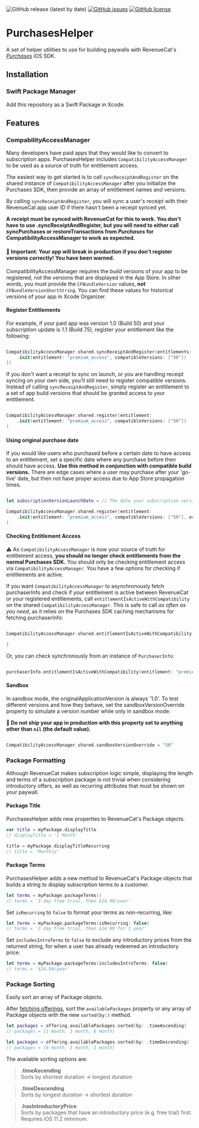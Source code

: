 ![GitHub release (latest by date)](https://img.shields.io/github/v/release/codykerns/PurchasesHelper?color=orange&label=SPM&logo=swift&logoColor=white)
[![GitHub issues](https://img.shields.io/github/issues/codykerns/PurchasesHelper)](https://github.com/codykerns/PurchasesHelper/issues)
[![GitHub license](https://img.shields.io/github/license/codykerns/PurchasesHelper)](https://github.com/codykerns/PurchasesHelper/blob/master/LICENSE)

# PurchasesHelper

A set of helper utilities to use for building paywalls with RevenueCat's [*Purchases*](https://github.com/RevenueCat/purchases-ios) iOS SDK.

## Installation

### Swift Package Manager

Add this repository as a Swift Package in Xcode.

## Features

### CompabilityAccessManager

Many developers have paid apps that they would like to convert to subscription apps. PurchasesHelper includes `CompatibilityAccessManager` to be used as a source of truth for entitlement access. 

The easiest way to get started is to call `syncReceiptAndRegister` on the shared instance of `CompatibilityAccessManager` after you initialize the Purchases SDK, then provide an array of entitlement names and versions. 

By calling `syncReceiptAndRegister`, you will sync a user's receipt with their RevenueCat app user ID if there hasn't been a receipt synced yet.

**A receipt must be synced with RevenueCat for this to work. You don't have to use .syncReceiptAndRegister, but you will need to either call syncPurchases or restoreTransactions from *Purchases* for CompatibilityAccessManager to work as expected.**

#### **🚨 Important: Your app will break in production if you don't register versions correctly! You have been warned.**
CompatibilityAccessManager requires the *build* versions of your app to be registered, not the versions that are displayed in the App Store. In other words, you must provide the `CFBundleVersion` values, **not** `CFBundleVersionShortString`. You can find these values for historical versions of your app in Xcode Organizer.

#### Register Entitlements
For example, if your paid app was version 1.0 (Build 50) and your subscription update is 1.1 (Build 75), register your entitlement like the following:

```swift

CompatibilityAccessManager.shared.syncReceiptAndRegister(entitlements: [
    .init(entitlement: "premium_access", compatibleVersions: ["50"])
])

```

If you don't want a receipt to sync on launch, or you are handling receipt syncing on your own side, you'll still need to register compatible versions. Instead of calling `syncReceiptAndRegister`, simply register an entitlement to a set of app build versions that should be granted access to your entitlement.

```swift

CompatibilityAccessManager.shared.register(entitlement:
    .init(entitlement: "premium_access", compatibleVersions: ["50"])
)

```

#### Using original purchase date
If you would like users who purchased before a certain date to have access to an entitlement, set a specific date where any purchase before then should have access. **Use this method in conjunction with compatible build versions.** There are edge cases where a user may purchase after your 'go-live' date, but then not have proper access due to App Store propagation times.

```swift

let subscriptionVersionLaunchDate = // The date your subscription version will go live

CompatibilityAccessManager.shared.register(entitlement:
    .init(entitlement: "premium_access", compatibleVersions: ["50"], orPurchasedBeforeDate: subscriptionVersionLaunchDate)
)

```

#### Checking Entitlement Access

⚠️ As `CompatibilityAccessManager` is now your source of truth for entitlement access, **you should no longer check entitlements from the normal Purchases SDK.** You should only be checking entitlement access via `CompatibilityAccessManager`. You have a few options for checking if entitlements are active.

If you want `CompatibilityAccessManager` to asynchronously fetch purchaserInfo and check if your entitlement is active between RevenueCat or your registered entitlements, call `entitlementIsActiveWithCompatibility`  on the shared `CompatibilityAccessManager`. This is safe to call *as often as you need*, as it relies on the Purchases SDK caching mechanisms for fetching purchaserInfo:

```swift

CompatibilityAccessManager.shared.entitlementIsActiveWithCompatibility(entitlement: "premium_access") { (isActive, purchaserInfo) in

}

```

Or, you can check synchronously from an instance of `PurchaserInfo`:

```swift

purchaserInfo.entitlementIsActiveWithCompatibility(entitlement: "premium_access")

```

#### Sandbox

In sandbox mode, the originalApplicationVersion is always '1.0'. To test different versions and how they behave, set the sandboxVersionOverride property to simulate a version number while only in sandbox mode:

**🚨 Do not ship your app in production with this property set to anything other than `nil` (the default value).**
```swift

CompatibilityAccessManager.shared.sandboxVersionOverride = "50"

```

### Package Formatting

Although RevenueCat makes subscription logic simple, displaying the length and terms of a subscription package is not trivial when considering introductory offers, as well as recurring attributes that must be shown on your paywall.

#### Package Title

PurchasesHelper adds new properties to RevenueCat's Package objects.

```swift
var title = myPackage.displayTitle
// displayTitle = '1 Month'

title = myPackage.displayTitleRecurring
// title = 'Monthly'
```

#### Package Terms

PurchasesHelper adds a new method to RevenueCat's Package objects that builds a string to display subscription terms to a customer.

```swift
let terms = myPackage.packageTerms()
// terms = '3 day free trial, then $24.99/year'
```

Set `isRecurring` to `false` to format your terms as non-recurring, like:

```swift
let terms = myPackage.packageTerms(isRecurring: false)
// terms = '3 day free trial, then $24.99 for 1 year'
```

Set `includesIntroTerms` to `false` to exclude any introductory prices from the returned string, for when a user has already redeemed an introductory price:

```swift
let terms = myPackage.packageTerms(includesIntroTerms: false)
// terms = '$24.99/year'
```

### Package Sorting

Easily sort an array of Package objects.

After [fetching offerings](https://docs.revenuecat.com/docs/displaying-products#fetching-offerings), sort the `availablePackages` property or any array of Package objects with the new `sorted(by:)` method.

```swift
let packages = offering.availablePackages.sorted(by: .timeAscending)
// packages = [1 month, 3 month, 6 month]

let packages = offering.availablePackages.sorted(by: .timeDescending)
// packages = [6 month, 3 month, 1 month]
```

The available sorting options are:

> **.timeAscending**  
> Sorts by shortest duration -> longest duration

> **.timeDescending**  
> Sorts by longest duration -> shortest duration

> **.hasIntroductoryPrice**  
> Sorts by packages that have an introductory price (e.g. free trial) first. Requires iOS 11.2 minimum.
